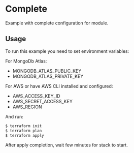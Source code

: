 # Complete

Example with complete configuration for module.

## Usage

To run this example you need to set environment variables:

For MongoDb Atlas:
- MONGODB_ATLAS_PUBLIC_KEY
- MONGODB_ATLAS_PRIVATE_KEY

For AWS or have AWS CLI installed and configured:
- AWS_ACCESS_KEY_ID
- AWS_SECRET_ACCESS_KEY
- AWS_REGION

And run:
```bash
$ terraform init
$ terraform plan
$ terraform apply
```

After apply completion, wait few minutes for stack to start.